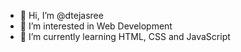 - 👋 Hi, I’m @dtejasree
- 👀 I’m interested in Web Development
- 🌱 I’m currently learning HTML, CSS and JavaScript

<!---
dtejasree/dtejasree is a ✨ special ✨ repository because its `README.md` (this file) appears on your GitHub profile.
You can click the Preview link to take a look at your changes.
--->
